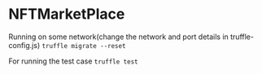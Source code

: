 # NFTMarketPlace

Running on some network(change the network and port details in truffle-config.js)
```truffle migrate --reset```

For running the test case
```truffle test```
